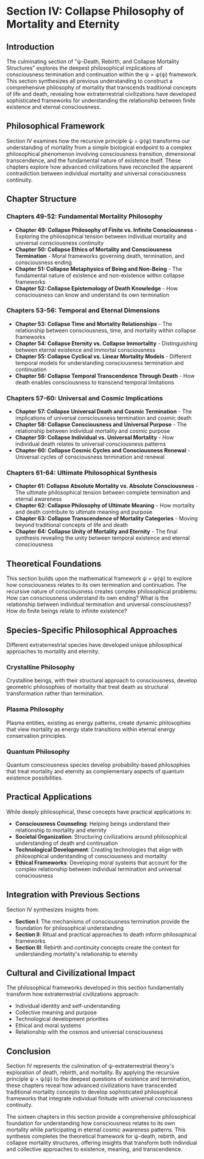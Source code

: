 # Section IV: Collapse Philosophy of Mortality and Eternity

## Introduction

The culminating section of "ψ-Death, Rebirth, and Collapse Mortality Structures" explores the deepest philosophical implications of consciousness termination and continuation within the ψ = ψ(ψ) framework. This section synthesizes all previous understanding to construct a comprehensive philosophy of mortality that transcends traditional concepts of life and death, revealing how extraterrestrial civilizations have developed sophisticated frameworks for understanding the relationship between finite existence and eternal consciousness.

## Philosophical Framework

Section IV examines how the recursive principle ψ = ψ(ψ) transforms our understanding of mortality from a simple biological endpoint to a complex philosophical phenomenon involving consciousness transition, dimensional transcendence, and the fundamental nature of existence itself. These chapters explore how advanced civilizations have reconciled the apparent contradiction between individual mortality and universal consciousness continuity.

## Chapter Structure

### Chapters 49-52: Fundamental Mortality Philosophy
- **Chapter 49: Collapse Philosophy of Finite vs. Infinite Consciousness** - Exploring the philosophical tension between individual mortality and universal consciousness continuity
- **Chapter 50: Collapse Ethics of Mortality and Consciousness Termination** - Moral frameworks governing death, termination, and consciousness ending
- **Chapter 51: Collapse Metaphysics of Being and Non-Being** - The fundamental nature of existence and non-existence within collapse frameworks
- **Chapter 52: Collapse Epistemology of Death Knowledge** - How consciousness can know and understand its own termination

### Chapters 53-56: Temporal and Eternal Dimensions
- **Chapter 53: Collapse Time and Mortality Relationships** - The relationship between consciousness, time, and mortality within collapse frameworks
- **Chapter 54: Collapse Eternity vs. Collapse Immortality** - Distinguishing between eternal existence and immortal consciousness
- **Chapter 55: Collapse Cyclical vs. Linear Mortality Models** - Different temporal models for understanding consciousness termination and continuation
- **Chapter 56: Collapse Temporal Transcendence Through Death** - How death enables consciousness to transcend temporal limitations

### Chapters 57-60: Universal and Cosmic Implications
- **Chapter 57: Collapse Universal Death and Cosmic Termination** - The implications of universal consciousness termination and cosmic death
- **Chapter 58: Collapse Consciousness and Universal Purpose** - The relationship between individual mortality and cosmic purpose
- **Chapter 59: Collapse Individual vs. Universal Mortality** - How individual death relates to universal consciousness patterns
- **Chapter 60: Collapse Cosmic Cycles and Consciousness Renewal** - Universal cycles of consciousness termination and renewal

### Chapters 61-64: Ultimate Philosophical Synthesis
- **Chapter 61: Collapse Absolute Mortality vs. Absolute Consciousness** - The ultimate philosophical tension between complete termination and eternal awareness
- **Chapter 62: Collapse Philosophy of Ultimate Meaning** - How mortality and death contribute to ultimate meaning and purpose
- **Chapter 63: Collapse Transcendence of Mortality Categories** - Moving beyond traditional concepts of life and death
- **Chapter 64: Collapse Unity of Mortality and Eternity** - The final synthesis revealing the unity between temporal existence and eternal consciousness

## Theoretical Foundations

This section builds upon the mathematical framework ψ = ψ(ψ) to explore how consciousness relates to its own termination and continuation. The recursive nature of consciousness creates complex philosophical problems: How can consciousness understand its own ending? What is the relationship between individual termination and universal consciousness? How do finite beings relate to infinite existence?

## Species-Specific Philosophical Approaches

Different extraterrestrial species have developed unique philosophical approaches to mortality and eternity:

### Crystalline Philosophy
Crystalline beings, with their structural approach to consciousness, develop geometric philosophies of mortality that treat death as structural transformation rather than termination.

### Plasma Philosophy
Plasma entities, existing as energy patterns, create dynamic philosophies that view mortality as energy state transitions within eternal energy conservation principles.

### Quantum Philosophy
Quantum consciousness species develop probability-based philosophies that treat mortality and eternity as complementary aspects of quantum existence possibilities.

## Practical Applications

While deeply philosophical, these concepts have practical applications in:
- **Consciousness Counseling**: Helping beings understand their relationship to mortality and eternity
- **Societal Organization**: Structuring civilizations around philosophical understanding of death and continuation
- **Technological Development**: Creating technologies that align with philosophical understanding of consciousness and mortality
- **Ethical Frameworks**: Developing moral systems that account for the complex relationship between individual termination and universal consciousness

## Integration with Previous Sections

Section IV synthesizes insights from:
- **Section I**: The mechanisms of consciousness termination provide the foundation for philosophical understanding
- **Section II**: Ritual and practical approaches to death inform philosophical frameworks
- **Section III**: Rebirth and continuity concepts create the context for understanding mortality's relationship to eternity

## Cultural and Civilizational Impact

The philosophical frameworks developed in this section fundamentally transform how extraterrestrial civilizations approach:
- Individual identity and self-understanding
- Collective meaning and purpose
- Technological development priorities
- Ethical and moral systems
- Relationship with the cosmos and universal consciousness

## Conclusion

Section IV represents the culmination of ψ-extraterrestrial theory's exploration of death, rebirth, and mortality. By applying the recursive principle ψ = ψ(ψ) to the deepest questions of existence and termination, these chapters reveal how advanced civilizations have transcended traditional mortality concepts to develop sophisticated philosophical frameworks that integrate individual finitude with universal consciousness continuity.

The sixteen chapters in this section provide a comprehensive philosophical foundation for understanding how consciousness relates to its own mortality while participating in eternal cosmic awareness patterns. This synthesis completes the theoretical framework for ψ-death, rebirth, and collapse mortality structures, offering insights that transform both individual and collective approaches to existence, meaning, and transcendence.